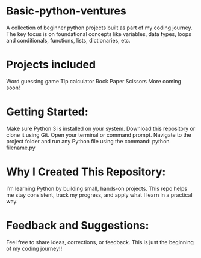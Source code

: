 # Basic-python-ventures
A collection of beginner python projects built as part of my coding journey.
The key focus is on foundational concepts like variables, data types, loops and conditionals, functions, lists, dictionaries, etc.
# Projects included
Word guessing game
Tip calculator
Rock Paper Scissors
More coming soon!
# Getting Started:
Make sure Python 3 is installed on your system.
Download this repository or clone it using Git.
Open your terminal or command prompt.
Navigate to the project folder and run any Python file using the command:
python filename.py
# Why I Created This Repository:
I’m learning Python by building small, hands-on projects.
This repo helps me stay consistent, track my progress, and apply what I learn in a practical way.
# Feedback and Suggestions:
Feel free to share ideas, corrections, or feedback.
This is just the beginning of my coding journey!!

